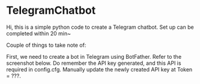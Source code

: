 # TelegramChatbot

Hi, this is a simple python code to create a Telegram chatbot. Set up can be completed within 20 min~

Couple of things to take note of:

First, we need to create a bot in Telegram using BotFather. Refer to the screenshot below. Do remember the API key generated, and this API is required in config.cfg. Manually update the newly created API key at Token = ???.
